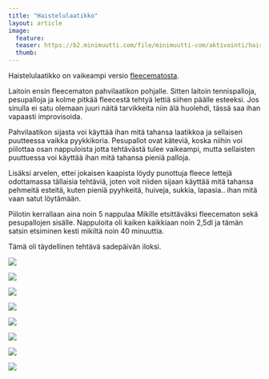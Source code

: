 ```yaml
---
title: "Haistelulaatikko"
layout: article
image:
  feature:
  teaser: https://b2.minimuutti.com/file/minimuutti-com/aktivointi/haistelulaatikko/DS41144-245px.jpg
  thumb:
---
```


Haistelulaatikko on vaikeampi versio [fleecematosta](/aktivointi/fleecematto/).

Laitoin ensin fleecematon pahvilaatikon pohjalle. Sitten laitoin tennispalloja, pesupalloja ja kolme pitkää fleecestä tehtyä lettiä siihen päälle esteeksi. Jos sinulla ei satu olemaan juuri näitä tarvikkeita niin älä huolehdi, tässä saa ihan vapaasti improvisoida.

Pahvilaatikon sijasta voi käyttää ihan mitä tahansa laatikkoa ja sellaisen puutteessa vaikka pyykkikoria. Pesupallot ovat käteviä, koska niihin voi piilottaa osan nappuloista jotta tehtävästä tulee vaikeampi, mutta sellaisten puuttuessa voi käyttää ihan mitä tahansa pieniä palloja.

Lisäksi arvelen, ettei jokaisen kaapista löydy punottuja fleece lettejä odottamassa tällaisia tehtäviä, joten voit niiden sijaan käyttää mitä tahansa pehmeitä esteitä, kuten pieniä pyyhkeitä, huiveja, sukkia, lapasia.. ihan mitä vaan satut löytämään.

Piilotin kerrallaan aina noin 5 nappulaa Mikille etsittäväksi fleecematon sekä pesupallojen sisälle. Nappuloita oli kaiken kaikkiaan noin 2,5dl ja tämän satsin etsiminen kesti mikiltä noin 40 minuuttia.

Tämä oli täydellinen tehtävä sadepäivän iloksi.

![](https://b2.minimuutti.com/file/minimuutti-com/aktivointi/haistelulaatikko/DS41013-800px.jpg)

![](https://b2.minimuutti.com/file/minimuutti-com/aktivointi/haistelulaatikko/DS40996-800px.jpg)

![](https://b2.minimuutti.com/file/minimuutti-com/aktivointi/haistelulaatikko/DS41005-800px.jpg)

![](https://b2.minimuutti.com/file/minimuutti-com/aktivointi/haistelulaatikko/DS41030-800px.jpg)

![](https://b2.minimuutti.com/file/minimuutti-com/aktivointi/haistelulaatikko/DS41037-800px.jpg)

![](https://b2.minimuutti.com/file/minimuutti-com/aktivointi/haistelulaatikko/DS41144-800px.jpg)

![](https://b2.minimuutti.com/file/minimuutti-com/aktivointi/haistelulaatikko/DS41184-800px.jpg)

![](https://b2.minimuutti.com/file/minimuutti-com/aktivointi/haistelulaatikko/DS41165-800px.jpg)
